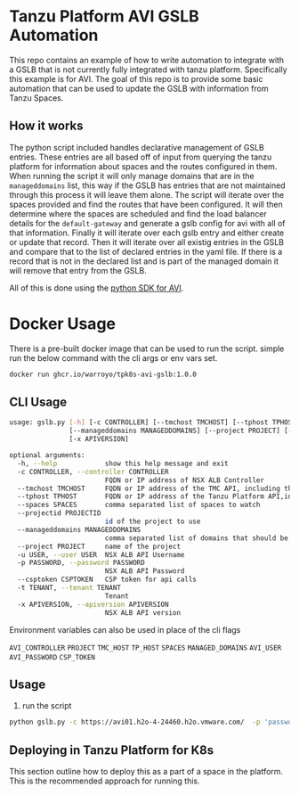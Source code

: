 # Tanzu Platform AVI GSLB Automation

This repo contains an example of how to write automation to integrate with a GSLB that is not currently fully integrated with tanzu platform. Specifically this example is for AVI. The goal of this repo is to provide some basic automation that can be used to update the GSLB with information from Tanzu Spaces. 

## How it works

The python script included handles declarative management of GSLB entries. These entries are all based off of input from querying the tanzu platform for information about spaces and the routes configured in them. When running the script it will only manage domains that are in the `manageddomains` list, this way if the GSLB has entries that are not maintained through this process it will leave them alone. The script will iterate over the spaces provided and find the routes that have been configured. It will then determine where the spaces are scheduled and find the load balancer details for the `default-gateway` and generate a gslb config for avi with all of that information. Finally it will iterate over each gslb entry and either create or update that record. Then it will iterate over all existig entries in the GSLB and compare that to the list of declared entries in the yaml file. If there is a record that is not in the declared list and is part of the managed domain it will remove that entry from the GSLB.

All of this is done using the [python SDK for AVI](https://github.com/avinetworks/sdk). 


# Docker Usage

There is a pre-built docker image that can be used to run the script. simple run the below command with the cli args or env vars set.

```bash
docker run ghcr.io/warroyo/tpk8s-avi-gslb:1.0.0
```

## CLI Usage

```bash
usage: gslb.py [-h] [-c CONTROLLER] [--tmchost TMCHOST] [--tphost TPHOST] [--spaces SPACES] [--projectid PROJECTID]
               [--manageddomains MANAGEDDOMAINS] [--project PROJECT] [-u USER] [-p PASSWORD] [--csptoken CSPTOKEN] [-t TENANT]
               [-x APIVERSION]

optional arguments:
  -h, --help            show this help message and exit
  -c CONTROLLER, --controller CONTROLLER
                        FQDN or IP address of NSX ALB Controller
  --tmchost TMCHOST     FQDN or IP address of the TMC API, including the scheme
  --tphost TPHOST       FQDN or IP address of the Tanzu Platform API,including the scheme
  --spaces SPACES       comma separated list of spaces to watch
  --projectid PROJECTID
                        id of the project to use
  --manageddomains MANAGEDDOMAINS
                        comma separated list of domains that should be managed
  --project PROJECT     name of the project
  -u USER, --user USER  NSX ALB API Username
  -p PASSWORD, --password PASSWORD
                        NSX ALB API Password
  --csptoken CSPTOKEN   CSP token for api calls
  -t TENANT, --tenant TENANT
                        Tenant
  -x APIVERSION, --apiversion APIVERSION
                        NSX ALB API version
```

Environment variables can also be used in place of the cli flags

`AVI_CONTROLLER`
`PROJECT`
`TMC_HOST`
`TP_HOST`
`SPACES`
`MANAGED_DOMAINS`
`AVI_USER`
`AVI_PASSWORD`
`CSP_TOKEN`


## Usage

1. run the script

```bash
python gslb.py -c https://avi01.h2o-4-24460.h2o.vmware.com/  -p 'password' -u admin -f gslb-api-example.yaml
```


## Deploying in Tanzu Platform for K8s

This section outline how to deploy this as a part of a space in the platform. This is the recommended approach for running this.

